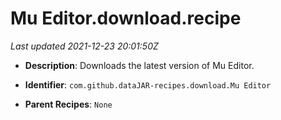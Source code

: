 # Mu Editor.download.recipe

_Last updated 2021-12-23 20:01:50Z_

- **Description**: Downloads the latest version of Mu Editor.

- **Identifier**: `com.github.dataJAR-recipes.download.Mu Editor`

- **Parent Recipes**: `None`
